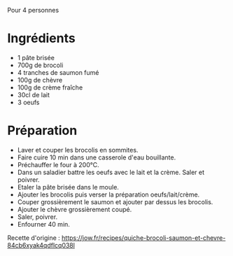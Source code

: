 Pour 4 personnes

# Ingrédients
- 1 pâte brisée
- 700g de brocoli
- 4 tranches de saumon fumé
- 100g de chèvre
- 100g de crème fraîche
- 30cl de lait
- 3 oeufs

# Préparation
- Laver et couper les brocolis en sommites.
- Faire cuire 10 min dans une casserole d'eau bouillante.
- Préchauffer le four à 200°C.
- Dans un saladier battre les oeufs avec le lait et la crème. Saler et poivrer.
- Etaler la pâte brisée dans le moule.
- Ajouter les brocolis puis verser la préparation oeufs/lait/crème.
- Couper grossièrement le saumon et ajouter par dessus les brocolis.
- Ajouter le chèvre grossièrement coupé.
- Saler, poivrer.
- Enfourner 40 min.

Recette d'origine : https://jow.fr/recipes/quiche-brocoli-saumon-et-chevre-84cb6xyak4qdflcq038l
